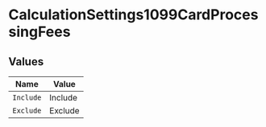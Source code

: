 # CalculationSettings1099CardProcessingFees


## Values

| Name      | Value     |
| --------- | --------- |
| `Include` | Include   |
| `Exclude` | Exclude   |